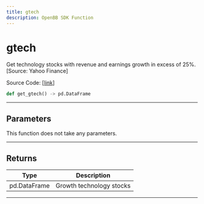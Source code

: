 ```yaml
---
title: gtech
description: OpenBB SDK Function
---
```


# gtech

Get technology stocks with revenue and earnings growth in excess of 25%. [Source: Yahoo Finance]

Source Code: [[link](https://github.com/OpenBB-finance/OpenBBTerminal/tree/main/openbb_terminal/stocks/discovery/yahoofinance_model.py#L76)]

```python
def get_gtech() -> pd.DataFrame
```
---
## Parameters

This function does not take any parameters.

---
## Returns

| Type | Description |
| ---- | ----------- |
| pd.DataFrame | Growth technology stocks |

---

